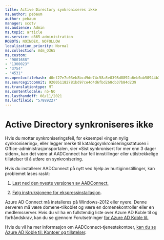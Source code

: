 ```yaml
---
title: Active Directory synkroniseres ikke
ms.author: pebaum
author: pebaum
manager: scotv
ms.audience: Admin
ms.topic: article
ms.service: o365-administration
ROBOTS: NOINDEX, NOFOLLOW
localization_priority: Normal
ms.collection: Adm_O365
ms.custom:
- "9001688"
- "1300023"
- "3754"
- "4531"
ms.openlocfilehash: d0ef27e7c03eb8bcd9de74c58a5e0398d8892a6eb0ab50944b3c2201247fa0b8
ms.sourcegitcommit: 920051182781bd97ce4d4d6fbd268cb37b84d239
ms.translationtype: MT
ms.contentlocale: nb-NO
ms.lasthandoff: 08/11/2021
ms.locfileid: "57889227"
---
```

# <a name="active-directory-not-syncing"></a>Active Directory synkroniseres ikke

Hvis du mottar synkroniseringsfeil, for eksempel «ingen nylig synkronisering», eller legger merke til katalogsynkroniseringsstatusen i Office-administrasjonsportalen, sier «Sist synkronisert for mer enn 3 dager siden», kan det være at AADConnect har feil innstillinger eller utilstrekkelige tillatelser til å utføre en synkronisering.  

Hvis du installerer AADConnect på nytt ved hjelp av hurtiginnstillinger, kan problemet løses raskt:

1. [Last ned den nyeste versjonen av AADConnect.](https://go.microsoft.com/fwlink/?LinkId=615771)

2. [Følg instruksjonene for ekspressinstallasjon](https://docs.microsoft.com/azure/active-directory/hybrid/how-to-connect-install-express).

Azure AD Connect må installeres på Windows-2012 eller nyere. Denne serveren må være domene-tilkoblet og være en domenekontroller eller en medlemsserver. Hvis du vil ha en fullstendig liste over Azure AD Koble til og forhåndskrav, kan du se gjennom Forutsetninger [for Azure AD Koble til.](https://docs.microsoft.com/azure/active-directory/hybrid/how-to-connect-install-prerequisites)

Hvis du vil ha mer informasjon om AADConnect-tjenestekontoer, [kan du se Azure AD Koble til: Kontoer og tillatelser](https://docs.microsoft.com/azure/active-directory/hybrid/reference-connect-accounts-permissions).
